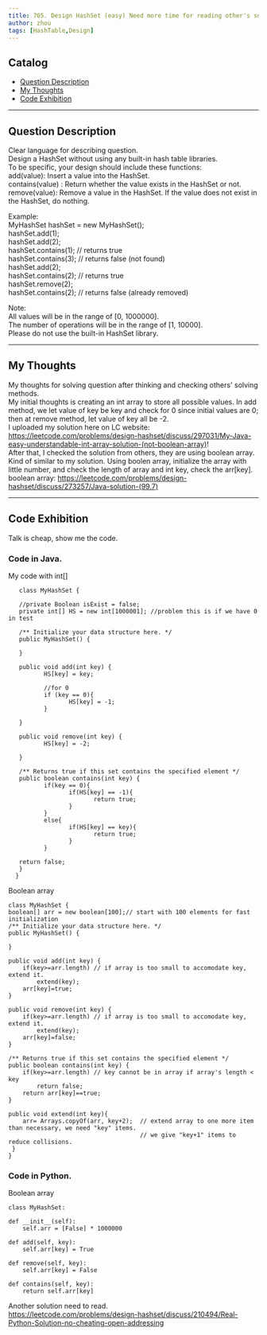 ```yaml
---
title: 705. Design HashSet (easy) Need more time for reading other's solution!!                            
author: zhou      
tags: [HashTable,Design]          
---
```


       

## Catalog  
+ [Question Description](#partI)
+ [My Thoughts](#partII)
+ [Code Exhibition](#partIII)

----------------------------------

## Question Description
Clear language for describing question.    
Design a HashSet without using any built-in hash table libraries.      
To be specific, your design should include these functions:     
add(value): Insert a value into the HashSet.     
contains(value) : Return whether the value exists in the HashSet or not.   
remove(value): Remove a value in the HashSet. If the value does not exist in the HashSet, do nothing.    

Example:    
MyHashSet hashSet = new MyHashSet();   
hashSet.add(1);           
hashSet.add(2);           
hashSet.contains(1);    // returns true   
hashSet.contains(3);    // returns false (not found)   
hashSet.add(2);            
hashSet.contains(2);    // returns true   
hashSet.remove(2);            
hashSet.contains(2);    // returns false (already removed)    

Note:   
All values will be in the range of [0, 1000000].    
The number of operations will be in the range of [1, 10000].   
Please do not use the built-in HashSet library.    


----------------------------------

## My Thoughts
My thoughts for solving question after thinking and checking others' solving methods.        
My initial thoughts is creating an int array to store all possible values. In add method, we let value of key be key and check for 0 since initial values are 0; then at remove method, let value of key all be -2.    
I uploaded my solution here on LC website: https://leetcode.com/problems/design-hashset/discuss/297031/My-Java-easy-understandable-int-array-solution-(not-boolean-array)!   
After that, I checked the solution from others, they are using boolean array. Kind of similar to my solution. Using boolen array, initialize the array with little number, and check the length of array and int key, check the arr[key].    
boolean array: https://leetcode.com/problems/design-hashset/discuss/273257/Java-solution-(99.7)   


----------------------------------

## Code Exhibition
Talk is cheap, show me the code.    
### Code in Java.     
My code with int[]     

       class MyHashSet {

       //private Boolean isExist = false;
       private int[] HS = new int[1000001]; //problem this is if we have 0 in test

       /** Initialize your data structure here. */
       public MyHashSet() {
    
       }

       public void add(int key) {
              HS[key] = key;
    
              //for 0
              if (key == 0){
                     HS[key] = -1;
              }
    
       }
       
       public void remove(int key) {
              HS[key] = -2;
    
       }

       /** Returns true if this set contains the specified element */
       public boolean contains(int key) {
              if(key == 0){
                     if(HS[key] == -1){
                            return true;
                     }
              }
              else{
                     if(HS[key] == key){
                            return true;
                     }
              }

       return false;
       }
      }
  
  Boolean array     
       
    class MyHashSet {
    boolean[] arr = new boolean[100];// start with 100 elements for fast initialization
    /** Initialize your data structure here. */
    public MyHashSet() {
        
    }
    
    public void add(int key) {
        if(key>=arr.length) // if array is too small to accomodate key, extend it.
            extend(key);
        arr[key]=true;
    }
    
    public void remove(int key) {
        if(key>=arr.length) // if array is too small to accomodate key, extend it.
            extend(key);
        arr[key]=false;
    }
    
    /** Returns true if this set contains the specified element */
    public boolean contains(int key) {
        if(key>=arr.length) // key cannot be in array if array's length < key
            return false;
        return arr[key]==true;
    }
    
    public void extend(int key){
        arr= Arrays.copyOf(arr, key+2);  // extend array to one more item than necessary, we need "key" items. 
									     // we give "key+1" items to reduce collisions.
     }
    }


### Code in Python.   
Boolean array   

    class MyHashSet:

    def __init__(self):
        self.arr = [False] * 1000000

    def add(self, key):
        self.arr[key] = True

    def remove(self, key):
        self.arr[key] = False

    def contains(self, key):
        return self.arr[key]

Another solution need to read.   
https://leetcode.com/problems/design-hashset/discuss/210494/Real-Python-Solution-no-cheating-open-addressing

